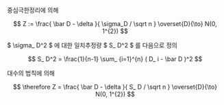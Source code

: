 중심극한정리에 의해

$$ Z := \frac{ \bar D - \delta }{ \sigma_D / \sqrt n } \overset{D}{\to} N(0, 1^{2}) $$

$ \sigma_ D^2 $ 에 대한 일치추정량 $ S_ D^2 $ 를 다음으로 정의

$$ S_ D^2 = \frac{1}{n-1} \sum_ {i=1}^{n} ( D_ i - \bar D )^2 $$

대수의 법칙에 의해

$$ \therefore Z = \frac{ \bar D - \delta }{ S_ D / \sqrt n } \overset{D}{\to} N(0, 1^{2}) $$